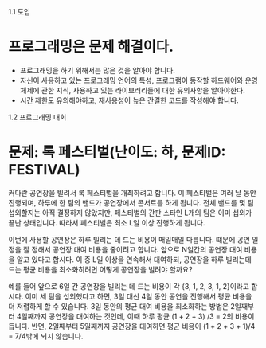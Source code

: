 1.1 도입
# 프로그래밍은 문제 해결이다.
- 프로그래밍을 하기 위해서는 많은 것을 알아야 합니다.
- 자신이 사용하고 있는 프로그래밍 언어의 특성, 프로그램이 동작할 하드웨어와 운영체제에 관한 지식, 사용하고 있는 라이브러리들에 대한 유의사항을 알아야한다.
- 시간 제한도 유의해야하고, 재사용성이 높은 간결한 코드를 작성해야 합니다.

1.2 프로그래밍 대회

# 문제: 록 페스티벌(난이도: 하, 문제ID: FESTIVAL)
커다란 공연장을 빌려서 록 페스티벌을 개최하려고 합니다. 이 페스티벌은 여러 날 동안 진행되며, 하루에 한 팀의 밴드가 공연장에서 콘서트를 하게 됩니다. 전체 밴드를 몇 팀 섭외할지는 아직 결정하지 않았지만, 페스티벌의 간판 스타인 L개의 팀은 이미 섭외가 끝난 상태입니다. 따라서 페스티벌은 최소 L일 이상 진행하게 됩니다.

이번에 사용할 공연장은 하루 빌리는 데 드는 비용이 매일매일 다릅니다. 떄문에 공연 일정을 잘 정해서 공연장 대여 비용을 줄이려고 합니다. 앞으로 N일간의 공연장 대여 비용을 알고 있다고 합시다. 이 중 L일 이상을 연속해서 대여하되, 공연장을 하루 빌리는데 드는 평균 비용을 최소화히려면 어떻게 공연장을 빌려야 할까요?

예를 들어 앞으로 6일 간 공연장을 빌리는 데 드는 비용이 각 {3, 1, 2, 3, 1, 2}이라고 합시다. 이미 세 팀을 섭외했다고 하면, 3일 대신 4일 동안 공연을 진행해서 평균 비용을 더 저렵하게 할 수 있습니다. 3일 동안의 평균 대여 비용을 최소화하는 방법은 2일째부터 4일째까지 공연장을 대여하는 것인데, 이때 하루 평균 (1 + 2 + 3) /3 = 2의 비용이 듭니다. 반면, 2일째부터 5일째까지 공연장을 대여하면 평균 비용이 (1 + 2 + 3 + 1)/4 = 7/4밖에 되지 않습니다.